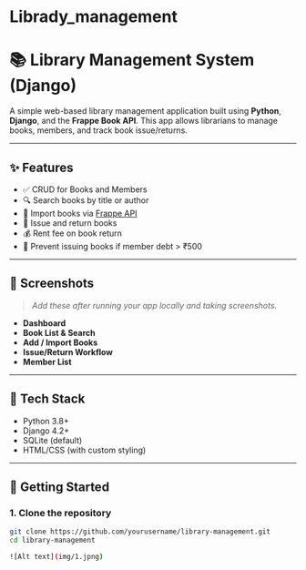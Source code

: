 # Librady_management

# 📚 Library Management System (Django)

A simple web-based library management application built using **Python**, **Django**, and the **Frappe Book API**. This app allows librarians to manage books, members, and track book issue/returns.

---

## ✨ Features

- ✅ CRUD for Books and Members
- 🔍 Search books by title or author
- 🔄 Import books via [Frappe API](https://frappe.io/api/method/frappe-library)
- 📖 Issue and return books
- 💰 Rent fee on book return
- 🚫 Prevent issuing books if member debt > ₹500

---

## 📸 Screenshots

> _Add these after running your app locally and taking screenshots._

- **Dashboard**
- **Book List & Search**
- **Add / Import Books**
- **Issue/Return Workflow**
- **Member List**

---

## 🧰 Tech Stack

- Python 3.8+
- Django 4.2+
- SQLite (default)
- HTML/CSS (with custom styling)

---

## 🚀 Getting Started

### 1. Clone the repository

```bash
git clone https://github.com/yourusername/library-management.git
cd library-management

![Alt text](img/1.jpng)


